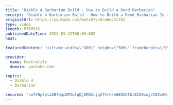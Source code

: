 ```yaml
---
title: "Diablo 4 Barbarian Build - How to Build a Rend Barbarian"
excerpt: "Diablo 4 Barbarian Build - How to Build a Rend Barbarian In this Diablo 4 Beta Build Guide, I'll be showing you my Barbarian tank ..."
originalUrl: https://youtube.com/watch?v=DruHeJ3i7kI
type: video
length: PT6M53S
publishedDateTime: 2023-03-22T00:00:08Z
heat: 

featuredContent: "<iframe width=\"800\" height=\"500\" frameborder=\"0\" src=\"https://www.youtube.com/embed/DruHeJ3i7kI\" allow=\"accelerometer; autoplay; encrypted-media; gyroscope; picture-in-picture\" allowfullscreen></iframe>"

provider:
  name: Fextralife
  domain: youtube.com

topics:
  - Diablo 4
  - Barbarian

secured: "cwY+Np+pla2B7UqcNP2blqQjGMQAljqX74rk/e6EQ5UtGlB2O0cujJV0ZcGK4nnonJryWTIJywLBnJ6U7OO1YUwkfTmnctc95tRPLP/CQJjpxkPrXbU+wyW5tdShAR87GZj7aJpmguflL46/5y6bd9KaCy9H1PH72SuhZWWH/gl/qZqKej4u2mZVKS4aeZ92TQEiXsI4pILk7hZ9mle8SPeld+3LGfifdPd/x0aT4eGw3AstPfIORqT/ySUTiOvE25TAwZKrb4vy4X0+5uulAjNsAdQdDidvpKmDEHi0SVy0dgssudyF4meKARXrBHlYwT1wCdggl93bIqsqojNmBzxYoOWDEgpw32W6xkLvwdGnpgI7rUdxinHHqQBE78UGZut6lmRli68rm7BtpRFrSw==;OaSZGbw7c+eQUIQpJV+vBg=="
---
```


